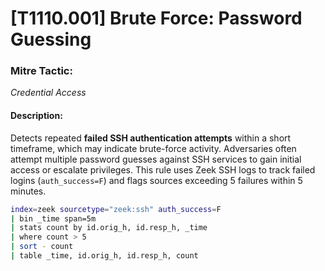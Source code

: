 
# [T1110.001] Brute Force: Password Guessing

### Mitre Tactic:

*Credential Access*

#### Description:

Detects repeated **failed SSH authentication attempts** within a short timeframe, which may indicate brute-force activity. Adversaries often attempt multiple password guesses against SSH services to gain initial access or escalate privileges. This rule uses Zeek SSH logs to track failed logins (`auth_success=F`) and flags sources exceeding 5 failures within 5 minutes.

```bash
index=zeek sourcetype="zeek:ssh" auth_success=F
| bin _time span=5m
| stats count by id.orig_h, id.resp_h, _time
| where count > 5
| sort - count
| table _time, id.orig_h, id.resp_h, count
```
